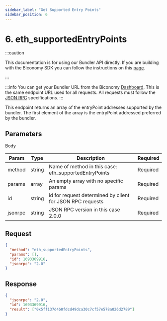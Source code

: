 ```yaml
---
sidebar_label: "Get Supported Entry Points"
sidebar_position: 6
---
```


# 6. eth_supportedEntryPoints

:::caution

This documentation is for using our Bundler API directly. If you are building with the Biconomy SDK you can follow the instructions on this [page](/Bundler/bundlermethods).

:::

:::info
You can get your Bundler URL from the Biconomy [Dashboard](https://dashboard.biconomy.io/bundlers). This is the same endpoint URL used for all requests. All requests must follow the [JSON RPC](https://www.jsonrpc.org/specification) specifications.
:::

This endpoint returns an array of the entryPoint addresses supported by the bundler. The first element of the array is the entryPoint addressed preferred by the bundler.

## Parameters

Body

| Param   | Type   | Description                                               | Required |
| ------- | ------ | --------------------------------------------------------- | -------- |
| method  | string | Name of method in this case: eth_supportedEntryPoints     | Required |
| params  | array  | An empty array with no specific params                    | Required |
| id      | string | id for request determined by client for JSON RPC requests | Required |
| jsonrpc | string | JSON RPC version in this case 2.0.0                       | Required |

## Request

```json
{
  "method": "eth_supportedEntryPoints",
  "params": [],
  "id": 1693369916,
  "jsonrpc": "2.0"
}
```

## Response

```json
{
  "jsonrpc": "2.0",
  "id": 1693369916,
  "result": ["0x5ff137d4b0fdcd49dca30c7cf57e578a026d2789"]
}
```
